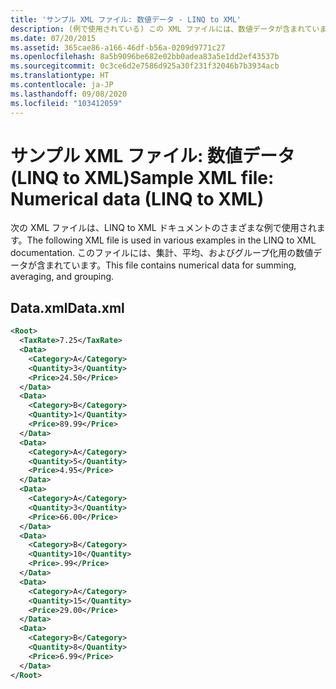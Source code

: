 ```yaml
---
title: 'サンプル XML ファイル: 数値データ - LINQ to XML'
description: (例で使用されている) この XML ファイルには、数値データが含まれています。
ms.date: 07/20/2015
ms.assetid: 365cae86-a166-46df-b56a-0209d9771c27
ms.openlocfilehash: 8a5b9096be682e02bb0adea83a5e1dd2ef43537b
ms.sourcegitcommit: 0c3ce6d2e7586d925a30f231f32046b7b3934acb
ms.translationtype: HT
ms.contentlocale: ja-JP
ms.lasthandoff: 09/08/2020
ms.locfileid: "103412059"
---
```

# <a name="sample-xml-file-numerical-data-linq-to-xml"></a><span data-ttu-id="57508-103">サンプル XML ファイル: 数値データ (LINQ to XML)</span><span class="sxs-lookup"><span data-stu-id="57508-103">Sample XML file: Numerical data (LINQ to XML)</span></span>

<span data-ttu-id="57508-104">次の XML ファイルは、LINQ to XML ドキュメントのさまざまな例で使用されます。</span><span class="sxs-lookup"><span data-stu-id="57508-104">The following XML file is used in various examples in the LINQ to XML documentation.</span></span> <span data-ttu-id="57508-105">このファイルには、集計、平均、およびグループ化用の数値データが含まれています。</span><span class="sxs-lookup"><span data-stu-id="57508-105">This file contains numerical data for summing, averaging, and grouping.</span></span>

## <a name="dataxml"></a><span data-ttu-id="57508-106">Data.xml</span><span class="sxs-lookup"><span data-stu-id="57508-106">Data.xml</span></span>

```xml
<Root>
  <TaxRate>7.25</TaxRate>
  <Data>
    <Category>A</Category>
    <Quantity>3</Quantity>
    <Price>24.50</Price>
  </Data>
  <Data>
    <Category>B</Category>
    <Quantity>1</Quantity>
    <Price>89.99</Price>
  </Data>
  <Data>
    <Category>A</Category>
    <Quantity>5</Quantity>
    <Price>4.95</Price>
  </Data>
  <Data>
    <Category>A</Category>
    <Quantity>3</Quantity>
    <Price>66.00</Price>
  </Data>
  <Data>
    <Category>B</Category>
    <Quantity>10</Quantity>
    <Price>.99</Price>
  </Data>
  <Data>
    <Category>A</Category>
    <Quantity>15</Quantity>
    <Price>29.00</Price>
  </Data>
  <Data>
    <Category>B</Category>
    <Quantity>8</Quantity>
    <Price>6.99</Price>
  </Data>
</Root>
```
